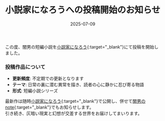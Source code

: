 ﻿---
title: "小説家になろうへの投稿開始のお知らせ"
date: 2025-07-09
excerpt: "闇男の短編小説を小説家になろうで投稿開始しました。不定期更新で日常の裏に潜む異常を描いた物語をお届けします。"
---

この度、闇男の短編小説を[小説家になろう](https://syosetu.com/){:target="_blank"}にて投稿を開始しました。

### 投稿作品について
- **更新頻度**: 不定期での更新となります  
- **テーマ**: 日常の裏に潜む異常を描き、読者の心に静かに忍び寄る物語  
- **形式**: 短編小説シリーズ  

最新作は随時[小説家になろう](https://syosetu.com/){:target="_blank"}で公開し、併せて[闇男のnote](https://note.com/yamiotoko){:target="_blank"}でもお知らせします。  
引き続き、仄暗い現実と幻想が交差する世界をお届けしてまいります。